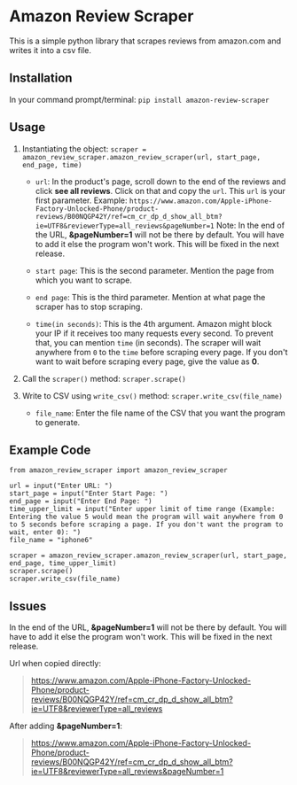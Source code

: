 # Amazon Review Scraper
This is a simple python library that scrapes reviews from amazon.com and writes it into a csv file.


## Installation
In your command prompt/terminal: ```pip install amazon-review-scraper```


## Usage
1. Instantiating the object: ```scraper = amazon_review_scraper.amazon_review_scraper(url, start_page, end_page, time)```

   * ```url```: In the product's page, scroll down to the end of the reviews and click **see all reviews**. Click on that and copy the ```url```. This ```url``` is your first parameter. 
   	Example: ```https://www.amazon.com/Apple-iPhone-Factory-Unlocked-Phone/product-reviews/B00NQGP42Y/ref=cm_cr_dp_d_show_all_btm?ie=UTF8&reviewerType=all_reviews&pageNumber=1```
   	Note: In the end of the URL, **&pageNumber=1** will not be there by default. You will have to add it else the program won't work. This will be fixed in the next release.

   * ```start page```: This is the second parameter. Mention the page from which you want to scrape.

   * ```end page```: This is the third parameter. Mention at what page the scraper has to stop scraping.

   * ```time(in seconds)```: This is the 4th argument. Amazon might block your IP if it receives too many requests every second. To prevent that, you can mention ```time``` (in seconds). The scraper will wait anywhere from ```0``` to the ```time``` before scraping every page. If you don't want to wait before scraping every page, give the value as **0**.


2. Call the ```scraper()``` method: ```scraper.scrape()```


3. Write to CSV using ```write_csv()``` method: ```scraper.write_csv(file_name)```

   * ```file_name```: Enter the file name of the CSV that you want the program to generate.


## Example Code

```
from amazon_review_scraper import amazon_review_scraper

url = input("Enter URL: ")
start_page = input("Enter Start Page: ")
end_page = input("Enter End Page: ")
time_upper_limit = input("Enter upper limit of time range (Example: Entering the value 5 would mean the program will wait anywhere from 0 to 5 seconds before scraping a page. If you don't want the program to wait, enter 0): ")
file_name = "iphone6"

scraper = amazon_review_scraper.amazon_review_scraper(url, start_page, end_page, time_upper_limit)
scraper.scrape()
scraper.write_csv(file_name)
```

## Issues

In the end of the URL, **&pageNumber=1** will not be there by default. You will have to add it else the program won't work. This will be fixed in the next release.

Url when copied directly: 
>https://www.amazon.com/Apple-iPhone-Factory-Unlocked-Phone/product-reviews/B00NQGP42Y/ref=cm_cr_dp_d_show_all_btm?ie=UTF8&reviewerType=all_reviews

After adding **&pageNumber=1**:
>https://www.amazon.com/Apple-iPhone-Factory-Unlocked-Phone/product-reviews/B00NQGP42Y/ref=cm_cr_dp_d_show_all_btm?ie=UTF8&reviewerType=all_reviews&pageNumber=1

